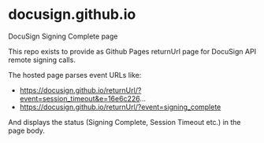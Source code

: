 # docusign.github.io
DocuSign Signing Complete page

This repo exists to provide as Github Pages returnUrl page for DocuSign API remote signing calls.

The hosted page parses event URLs like:

- https://docusign.github.io/returnUrl/?event=session_timeout&e=16e6c226...
- https://docusign.github.io/returnUrl/?event=signing_complete

And displays the status (Signing Complete, Session Timeout etc.) in the page body.

